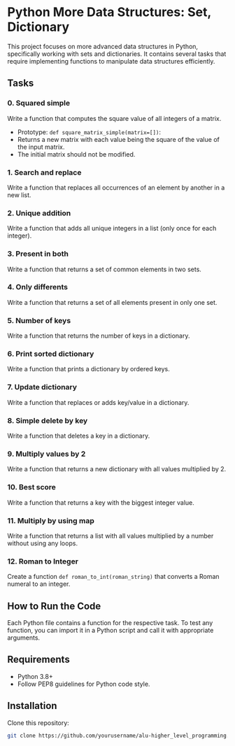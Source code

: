 # Python More Data Structures: Set, Dictionary

This project focuses on more advanced data structures in Python, specifically working with sets and dictionaries. It contains several tasks that require implementing functions to manipulate data structures efficiently.

## Tasks

### 0. Squared simple
Write a function that computes the square value of all integers of a matrix.

- Prototype: `def square_matrix_simple(matrix=[])`:
- Returns a new matrix with each value being the square of the value of the input matrix.
- The initial matrix should not be modified.

### 1. Search and replace
Write a function that replaces all occurrences of an element by another in a new list.

### 2. Unique addition
Write a function that adds all unique integers in a list (only once for each integer).

### 3. Present in both
Write a function that returns a set of common elements in two sets.

### 4. Only differents
Write a function that returns a set of all elements present in only one set.

### 5. Number of keys
Write a function that returns the number of keys in a dictionary.

### 6. Print sorted dictionary
Write a function that prints a dictionary by ordered keys.

### 7. Update dictionary
Write a function that replaces or adds key/value in a dictionary.

### 8. Simple delete by key
Write a function that deletes a key in a dictionary.

### 9. Multiply values by 2
Write a function that returns a new dictionary with all values multiplied by 2.

### 10. Best score
Write a function that returns a key with the biggest integer value.

### 11. Multiply by using map
Write a function that returns a list with all values multiplied by a number without using any loops.

### 12. Roman to Integer
Create a function `def roman_to_int(roman_string)` that converts a Roman numeral to an integer.

## How to Run the Code
Each Python file contains a function for the respective task. To test any function, you can import it in a Python script and call it with appropriate arguments.

## Requirements
- Python 3.8+
- Follow PEP8 guidelines for Python code style.

## Installation
Clone this repository:
```sh
git clone https://github.com/yourusername/alu-higher_level_programming.git
